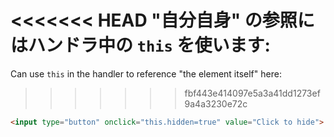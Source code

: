 <<<<<<< HEAD
"自分自身" の参照にはハンドラ中の `this` を使います:
=======
Can use `this` in the handler to reference "the element itself" here:
>>>>>>> fbf443e414097e5a3a41dd1273ef9a4a3230e72c

```html run height=50
<input type="button" onclick="this.hidden=true" value="Click to hide">
```
